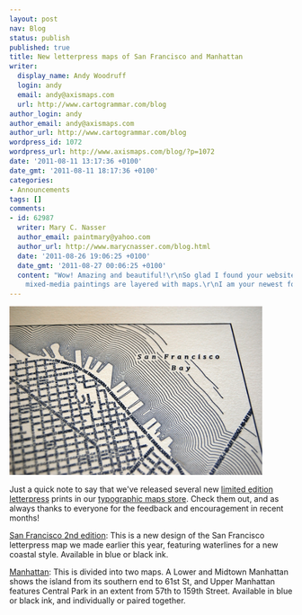 ```yaml
---
layout: post
nav: Blog
status: publish
published: true
title: New letterpress maps of San Francisco and Manhattan
writer:
  display_name: Andy Woodruff
  login: andy
  email: andy@axismaps.com
  url: http://www.cartogrammar.com/blog
author_login: andy
author_email: andy@axismaps.com
author_url: http://www.cartogrammar.com/blog
wordpress_id: 1072
wordpress_url: http://www.axismaps.com/blog/?p=1072
date: '2011-08-11 13:17:36 +0100'
date_gmt: '2011-08-11 18:17:36 +0100'
categories:
- Announcements
tags: []
comments:
- id: 62987
  writer: Mary C. Nasser
  author_email: paintmary@yahoo.com
  author_url: http://www.marycnasser.com/blog.html
  date: '2011-08-26 19:06:25 +0100'
  date_gmt: '2011-08-27 00:06:25 +0100'
  content: "Wow! Amazing and beautiful!\r\nSo glad I found your website and blog!\r\nMy
    mixed-media paintings are layered with maps.\r\nI am your newest follower."
---
```

<p><a href="http://store.axismaps.com/artist/limited-edition-letterpress"><img class="alignnone size-full wp-image-1073" title="San Francisco letterpress" src="/media/posts/2011/08/DSC_0006_store.jpg" alt="San Francisco letterpress" width="450" height="300" /></a></p>
<p>Just a quick note to say that we've released several new <a href="http://store.axismaps.com/artist/limited-edition-letterpress">limited edition letterpress</a> prints in our <a href="http://store.axismaps.com">typographic maps store</a>. Check them out, and as always thanks to everyone for the feedback and encouragement in recent months!</p>
<p><a href="http://store.axismaps.com/category/san-francisco">San Francisco 2nd edition</a>: This is a new design of the San Francisco letterpress map we made earlier this year, featuring waterlines for a new coastal style. Available in blue or black ink.</p>
<p><a href="http://store.axismaps.com/category/new-york-city">Manhattan</a>: This is divided into two maps. A Lower and Midtown Manhattan shows the island from its southern end to 61st St, and Upper Manhattan features Central Park in an extent from 57th to 159th Street. Available in blue or black ink, and individually or paired together.</p>
